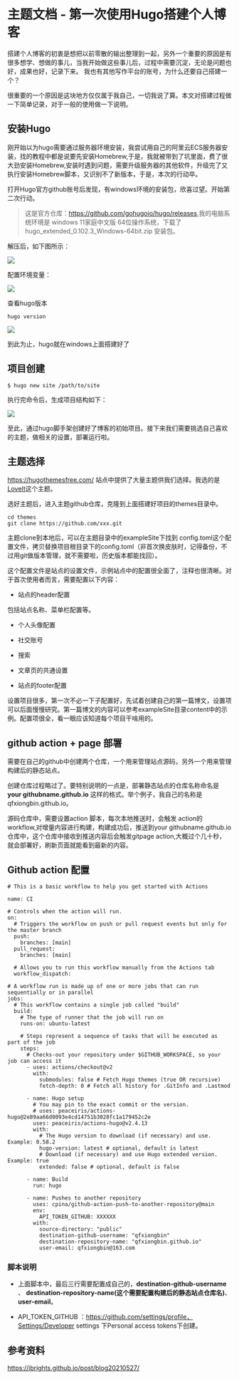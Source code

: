 # 主题文档 - 第一次使用Hugo搭建个人博客


<!-- {{< version 0.2.0 >}} -->

搭建个人博客的初衷是想把以前零散的输出整理到一起，另外一个重要的原因是有很多想学、想做的事儿，当我开始做这些事儿后，过程中需要沉淀，无论是问题也好，成果也好，记录下来。
我也有其他写作平台的账号，为什么还要自己搭建一个？

很重要的一个原因是这块地方仅仅属于我自己，一切我说了算。本文对搭建过程做一下简单记录，对于一般的使用做一下说明。

<!--more-->

## 安装Hugo

刚开始以为hugo需要通过服务器环境安装，我尝试用自己的阿里云ECS服务器安装，找的教程中都是说要先安装Homebrew,于是，我就被带到了坑里面，费了很大劲安装Homebrew,安装时遇到问题，需要升级服务器的其他软件，升级完了又执行安装Homebrew脚本，又识别不了新版本，于是，本次的行动卒。

打开Hugo官方github账号后发现，有windows环境的安装包，欣喜过望。开始第二次行动。

> 这是官方仓库：<https://github.com/gohugoio/hugo/releases>,我的电脑系统环境是 windows 11家庭中文版 64位操作系统，下载了hugo_extended_0.102.3_Windows-64bit.zip 安装包。

解压后，如下图所示：

![](/images/hugo001.png)

配置环境变量：

![](/images/hugo002.png)

查看hugo版本

```
hugo version

```
![](/images/hugo003.png)

到此为止，hugo就在windows上面搭建好了

## 项目创建

```
$ hugo new site /path/to/site

```

执行完命令后，生成项目结构如下：

![](/images/hugo004.png)

至此，通过hugo脚手架创建好了博客的初始项目。接下来我们需要挑选自己喜欢的主题，做相关的设置，部署运行啦。

## 主题选择

<https://hugothemesfree.com/> 站点中提供了大量主题供我们选择。我选的是[LoveIt](https://github.com/dillonzq/LoveIt.git)这个主题。

选好主题后，进入主题github仓库，克隆到上面搭建好项目的themes目录中。

```
cd themes
git clone https://github.com/xxx.git

```

主题clone到本地后，可以在主题目录中的exampleSite下找到 config.toml这个配置文件，拷贝替换项目根目录下的config.toml（非首次换皮肤时，记得备份，不过用git做版本管理，就不需要啦，历史版本都能找回）。

这个配置文件是站点的设置文件，示例站点中的配置很全面了，注释也很清晰。对于首次使用者而言，需要配置以下内容：

* 站点的header配置

包括站点名称、菜单栏配置等。

* 个人头像配置

* 社交账号

* 搜索

* 文章页的共通设置

* 站点的footer配置

设置项目很多，第一次不必一下子配置好，先试着创建自己的第一篇博文，设置项可以后面慢慢研究。第一篇博文的内容可以参考exampleSite目录content中的示例。配置项很全，看一眼应该知道每个项目干啥用的。
## github action + page 部署

需要在自己的github中创建两个仓库，一个用来管理站点源码，另外一个用来管理构建后的静态站点。

创建仓库过程略过了。要特别说明的一点是，部署静态站点的仓库名称命名是**your githubname.github.io** 这样的格式。举个例子，我自己的名称是qfxiongbin.github.io。


源码仓库中，需要设置action 脚本，每次本地推送时，会触发 action的 workflow,对增量内容进行构建，构建成功后，推送到your githubname.github.io仓库中，这个仓库中接收到推送内容后会触发gitpage action,大概过个几十秒，就会部署好，刷新页面就能看到最新的内容。

## Github action 配置

```
# This is a basic workflow to help you get started with Actions

name: CI

# Controls when the action will run.
on:
  # Triggers the workflow on push or pull request events but only for the master branch
  push:
    branches: [main]
  pull_request:
    branches: [main]

  # Allows you to run this workflow manually from the Actions tab
  workflow_dispatch:

# A workflow run is made up of one or more jobs that can run sequentially or in parallel
jobs:
  # This workflow contains a single job called "build"
  build:
    # The type of runner that the job will run on
    runs-on: ubuntu-latest

    # Steps represent a sequence of tasks that will be executed as part of the job
    steps:
      # Checks-out your repository under $GITHUB_WORKSPACE, so your job can access it
      - uses: actions/checkout@v2
        with:
          submodules: false # Fetch Hugo themes (true OR recursive)
          fetch-depth: 0 # Fetch all history for .GitInfo and .Lastmod

      - name: Hugo setup
        # You may pin to the exact commit or the version.
        # uses: peaceiris/actions-hugo@2e89aa66d0093e4cd14751b3028fc1a179452c2e
        uses: peaceiris/actions-hugo@v2.4.13
        with:
          # The Hugo version to download (if necessary) and use. Example: 0.58.2
          hugo-version: latest # optional, default is latest
          # Download (if necessary) and use Hugo extended version. Example: true
          extended: false # optional, default is false

      - name: Build
        run: hugo

      - name: Pushes to another repository
        uses: cpina/github-action-push-to-another-repository@main
        env:
          API_TOKEN_GITHUB: XXXXXX
        with:
          source-directory: "public"
          destination-github-username: "qfxiongbin"
          destination-repository-name: "qfxiongbin.github.io"
          user-email: qfxiongbin@163.com

```

### 脚本说明

  * 上面脚本中，最后三行需要配置成自己的，**destination-github-username** 、 **destination-repository-name(这个需要配置构建后的静态站点仓库名)**、**user-email**。

  * API_TOKEN_GITHUB ：https://github.com/settings/profile，Settings/Developer settings 下Personal access tokens下创建。



## 参考资料
https://ibrights.github.io/post/blog20210527/

